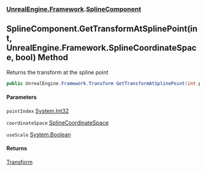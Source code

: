 ### [UnrealEngine.Framework](./UnrealEngine-Framework.md 'UnrealEngine.Framework').[SplineComponent](./SplineComponent.md 'UnrealEngine.Framework.SplineComponent')
## SplineComponent.GetTransformAtSplinePoint(int, UnrealEngine.Framework.SplineCoordinateSpace, bool) Method
Returns the transform at the spline point  
```csharp
public UnrealEngine.Framework.Transform GetTransformAtSplinePoint(int pointIndex, UnrealEngine.Framework.SplineCoordinateSpace coordinateSpace, bool useScale=false);
```
#### Parameters
<a name='UnrealEngine-Framework-SplineComponent-GetTransformAtSplinePoint(int_UnrealEngine-Framework-SplineCoordinateSpace_bool)-pointIndex'></a>
`pointIndex` [System.Int32](https://docs.microsoft.com/en-us/dotnet/api/System.Int32 'System.Int32')  
  
<a name='UnrealEngine-Framework-SplineComponent-GetTransformAtSplinePoint(int_UnrealEngine-Framework-SplineCoordinateSpace_bool)-coordinateSpace'></a>
`coordinateSpace` [SplineCoordinateSpace](./SplineCoordinateSpace.md 'UnrealEngine.Framework.SplineCoordinateSpace')  
  
<a name='UnrealEngine-Framework-SplineComponent-GetTransformAtSplinePoint(int_UnrealEngine-Framework-SplineCoordinateSpace_bool)-useScale'></a>
`useScale` [System.Boolean](https://docs.microsoft.com/en-us/dotnet/api/System.Boolean 'System.Boolean')  
  
#### Returns
[Transform](./Transform.md 'UnrealEngine.Framework.Transform')  
